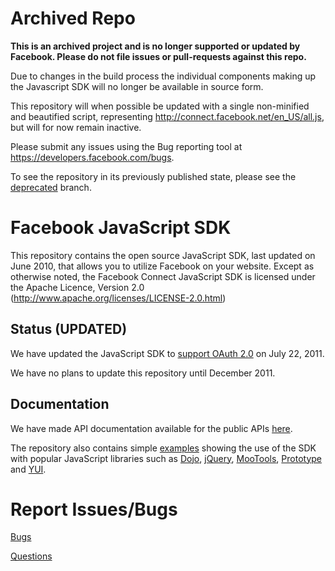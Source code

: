 Archived Repo
=============
**This is an archived project and is no longer supported or updated by Facebook. Please do not file issues or pull-requests against this repo.**

Due to changes in the build process the individual components making up the Javascript SDK
will no longer be available in source form. 

This repository will when possible be updated with a single non-minified and beautified script, 
representing http://connect.facebook.net/en_US/all.js, but will for now remain inactive.

Please submit any issues using the Bug reporting tool at https://developers.facebook.com/bugs.

To see the repository in its previously published state, please see the [deprecated](https://github.com/facebookarchive/facebook-js-sdk/tree/deprecated) branch.

Facebook JavaScript SDK
===============================

This repository contains the open source JavaScript SDK, last updated on June 2010, that allows you to
utilize Facebook on your website. Except as otherwise noted, the Facebook
Connect JavaScript SDK is licensed under the Apache Licence, Version 2.0
(http://www.apache.org/licenses/LICENSE-2.0.html)

Status (UPDATED)
------
We have updated the JavaScript SDK to [support OAuth 2.0][post] on July 22, 2011.

We have no plans to update this repository until December 2011. 

[post]: https://developers.facebook.com/blog/post/525/

Documentation
-------------

We have made API documentation available for the public APIs [here][docs]. 

The repository also contains simple [examples][examples] showing the use of the
SDK with popular JavaScript libraries such as [Dojo][Dojo], [jQuery][jQuery],
[MooTools][MooTools], [Prototype][Prototype] and [YUI][YUI].

[docs]: http://developers.facebook.com/docs/reference/javascript/ "Public API Documentation"
[Dojo]: http://www.dojotoolkit.org/
[jQuery]: http://jquery.com/
[MooTools]: http://mootools.net/
[Prototype]: http://prototypejs.org/
[YUI]: http://developer.yahoo.com/yui/
[changelog]: http://github.com/facebook/connect-js/tree/master/changelog.md
[examples]: http://github.com/facebook/connect-js/tree/master/examples/

Report Issues/Bugs
===============
[Bugs](https://developers.facebook.com/bugs)

[Questions](http://facebook.stackoverflow.com/questions/tagged/facebook-javascript-sdk)

